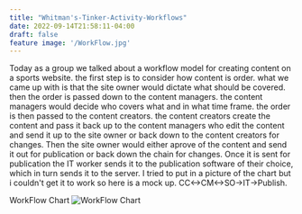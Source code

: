 ```yaml
---
title: "Whitman's-Tinker-Activity-Workflows"
date: 2022-09-14T21:58:11-04:00
draft: false
feature image: '/WorkFlow.jpg'
---
```


Today as a group we talked about a workflow model for creating content on a sports website. the first step is to consider how content is order. what we came up with is that the site owner would dictate what should be covered. then the order is passed down to the content managers. the content managers would decide who covers what and in what time frame. the order is then passed to the content creators. the content creators create the content and pass it back up to the content managers who edit the content and send it up to the site owner or back down to the content creators for changes. Then the site owner would either aprove of the content and send it out for publication or back down the chain for changes. Once it is sent for publication the IT worker sends it to the publication software of their choice, which in turn sends it to the server. I tried to put in a picture of the chart but i couldn't get it to work so here is a mock up. CC<->CM<->SO->IT->Publish. 

WorkFlow Chart
![WorkFlow Chart](/WorkFlow.jpg)